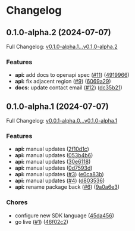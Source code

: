 # Changelog

## 0.1.0-alpha.2 (2024-07-07)

Full Changelog: [v0.1.0-alpha.1...v0.1.0-alpha.2](https://github.com/phoebe-bird/phoebe-go/compare/v0.1.0-alpha.1...v0.1.0-alpha.2)

### Features

* **api:** add docs to openapi spec ([#11](https://github.com/phoebe-bird/phoebe-go/issues/11)) ([4919966](https://github.com/phoebe-bird/phoebe-go/commit/491996613ea742452effdcaf71559a9cb8764d33))
* **api:** fix adjacent region ([#9](https://github.com/phoebe-bird/phoebe-go/issues/9)) ([6069a29](https://github.com/phoebe-bird/phoebe-go/commit/6069a29d06680517bb85780b77b0d29b027da8d0))
* **docs:** update contact email ([#12](https://github.com/phoebe-bird/phoebe-go/issues/12)) ([dc35b21](https://github.com/phoebe-bird/phoebe-go/commit/dc35b21f7b73ed5d69bc3e67ceced7e8916b56b3))

## 0.1.0-alpha.1 (2024-07-07)

Full Changelog: [v0.0.1-alpha.0...v0.1.0-alpha.1](https://github.com/phoebe-bird/phoebe-go/compare/v0.0.1-alpha.0...v0.1.0-alpha.1)

### Features

* **api:** manual updates ([2f10d1c](https://github.com/phoebe-bird/phoebe-go/commit/2f10d1c506b76ac4f6950ea1fe112f9799a93e09))
* **api:** manual updates ([053b4b6](https://github.com/phoebe-bird/phoebe-go/commit/053b4b62603c63d937d5edc370023fb9e1b3141b))
* **api:** manual updates ([30e6118](https://github.com/phoebe-bird/phoebe-go/commit/30e61186d3bf277ad304fcb9f49d19f95ef565a5))
* **api:** manual updates ([0d7593d](https://github.com/phoebe-bird/phoebe-go/commit/0d7593d64fe01a365de7f31280f00147782c114e))
* **api:** manual updates ([#3](https://github.com/phoebe-bird/phoebe-go/issues/3)) ([e0ca83b](https://github.com/phoebe-bird/phoebe-go/commit/e0ca83bc08cc1d429155d94eb28310b1850b6b28))
* **api:** manual updates ([#4](https://github.com/phoebe-bird/phoebe-go/issues/4)) ([d803536](https://github.com/phoebe-bird/phoebe-go/commit/d803536ff44dadcbbce7f5c6c0c077e1e63a9c56))
* **api:** rename package back ([#6](https://github.com/phoebe-bird/phoebe-go/issues/6)) ([9a0a6e3](https://github.com/phoebe-bird/phoebe-go/commit/9a0a6e3b76346f5f4b2cd5da11a5db589dba238c))


### Chores

* configure new SDK language ([45da456](https://github.com/phoebe-bird/phoebe-go/commit/45da456f275e972a7d4ea434c0f54d3b6f3fbb0d))
* go live ([#1](https://github.com/phoebe-bird/phoebe-go/issues/1)) ([46f02c2](https://github.com/phoebe-bird/phoebe-go/commit/46f02c2612f8c44005ed20de53e9e943cc598fc8))
